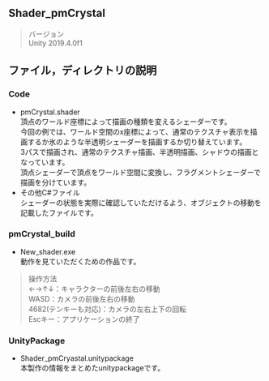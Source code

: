 ## Shader_pmCrystal
> バージョン<br>
Unity 2019.4.0f1
## ファイル，ディレクトリの説明
### Code
- pmCrystal.shader<br>
頂点のワールド座標によって描画の種類を変えるシェーダーです。<br>
今回の例では、ワールド空間のx座標によって、通常のテクスチャ表示を描画するか氷のような半透明シェーダーを描画するか切り替えています。<br>
3パスで描画され、通常のテクスチャ描画、半透明描画、シャドウの描画となっています。<br>
頂点シェーダーで頂点をワールド空間に変換し、フラグメントシェーダーで描画を分けています。<br>
- その他C#ファイル<br>
シェーダーの状態を実際に確認していただけるよう、オブジェクトの移動を記載したファイルです。<br>

### pmCrystal_build
- New_shader.exe<br>
動作を見ていただくための作品です。<br>
>操作方法<br>
            ←→↑↓：キャラクターの前後左右の移動<br>
                WASD：カメラの前後左右の移動<br>
4682(テンキーも対応)：カメラの左右上下の回転<br>
             Escキー：アプリケーションの終了<br>
### UnityPackage
- Shader_pmCryastal.unitypackage<br>
本製作の情報をまとめたunitypackageです。

